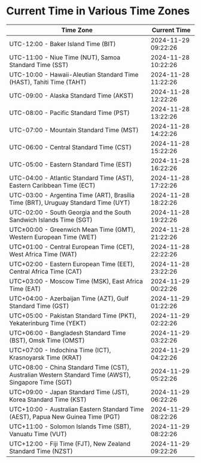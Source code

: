 # Current Time in Various Time Zones

| Time Zone | Current Time |
|-----------|--------------|
| UTC-12:00 - Baker Island Time (BIT) | 2024-11-29 09:22:26 |
| UTC-11:00 - Niue Time (NUT), Samoa Standard Time (SST) | 2024-11-28 10:22:26 |
| UTC-10:00 - Hawaii-Aleutian Standard Time (HAST), Tahiti Time (TAHT) | 2024-11-28 11:22:26 |
| UTC-09:00 - Alaska Standard Time (AKST) | 2024-11-28 12:22:26 |
| UTC-08:00 - Pacific Standard Time (PST) | 2024-11-28 13:22:26 |
| UTC-07:00 - Mountain Standard Time (MST) | 2024-11-28 14:22:26 |
| UTC-06:00 - Central Standard Time (CST) | 2024-11-28 15:22:26 |
| UTC-05:00 - Eastern Standard Time (EST) | 2024-11-28 16:22:26 |
| UTC-04:00 - Atlantic Standard Time (AST), Eastern Caribbean Time (ECT) | 2024-11-28 17:22:26 |
| UTC-03:00 - Argentina Time (ART), Brasília Time (BRT), Uruguay Standard Time (UYT) | 2024-11-28 18:22:26 |
| UTC-02:00 - South Georgia and the South Sandwich Islands Time (SGT) | 2024-11-28 19:22:26 |
| UTC±00:00 - Greenwich Mean Time (GMT), Western European Time (WET) | 2024-11-28 21:22:26 |
| UTC+01:00 - Central European Time (CET), West Africa Time (WAT) | 2024-11-28 22:22:26 |
| UTC+02:00 - Eastern European Time (EET), Central Africa Time (CAT) | 2024-11-28 23:22:26 |
| UTC+03:00 - Moscow Time (MSK), East Africa Time (EAT) | 2024-11-29 00:22:26 |
| UTC+04:00 - Azerbaijan Time (AZT), Gulf Standard Time (GST) | 2024-11-29 01:22:26 |
| UTC+05:00 - Pakistan Standard Time (PKT), Yekaterinburg Time (YEKT) | 2024-11-29 02:22:26 |
| UTC+06:00 - Bangladesh Standard Time (BST), Omsk Time (OMST) | 2024-11-29 03:22:26 |
| UTC+07:00 - Indochina Time (ICT), Krasnoyarsk Time (KRAT) | 2024-11-29 04:22:26 |
| UTC+08:00 - China Standard Time (CST), Australian Western Standard Time (AWST), Singapore Time (SGT) | 2024-11-29 05:22:26 |
| UTC+09:00 - Japan Standard Time (JST), Korea Standard Time (KST) | 2024-11-29 06:22:26 |
| UTC+10:00 - Australian Eastern Standard Time (AEST), Papua New Guinea Time (PGT) | 2024-11-29 08:22:26 |
| UTC+11:00 - Solomon Islands Time (SBT), Vanuatu Time (VUT) | 2024-11-29 08:22:26 |
| UTC+12:00 - Fiji Time (FJT), New Zealand Standard Time (NZST) | 2024-11-29 09:22:26 |
